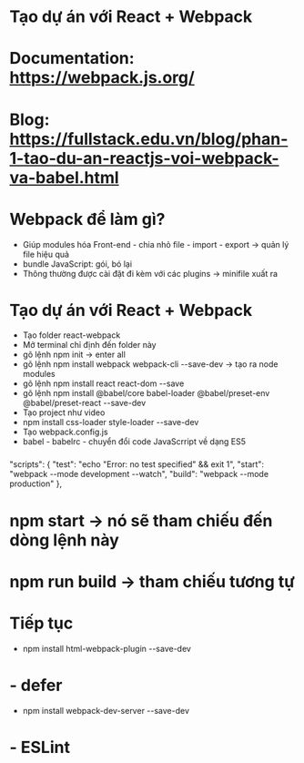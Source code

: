 # Tạo dự án với React + Webpack

# Documentation: https://webpack.js.org/

# Blog: https://fullstack.edu.vn/blog/phan-1-tao-du-an-reactjs-voi-webpack-va-babel.html

# Webpack để làm gì?

- Giúp modules hóa Front-end - chia nhỏ file - import - export -> quản lý file hiệu quả
- bundle JavaScript: gói, bó lại
- Thông thường được cài đặt đi kèm với các plugins -> minifile xuất ra

# Tạo dự án với React + Webpack

- Tạo folder react-webpack
- Mở terminal chỉ định đến folder này
- gõ lệnh npm init -> enter all
- gõ lệnh npm install webpack webpack-cli --save-dev -> tạo ra node modules
- gõ lệnh npm install react react-dom --save
- gõ lệnh npm install @babel/core babel-loader @babel/preset-env @babel/preset-react --save-dev
- Tạo project như video
- npm install css-loader style-loader --save-dev
- Tạo webpack.config.js
- babel - babelrc - chuyển đổi code JavaScrript về dạng ES5

###

"scripts": {
"test": "echo \"Error: no test specified\" && exit 1",
"start": "webpack --mode development --watch",
"build": "webpack --mode production"
},

# npm start -> nó sẽ tham chiếu đến dòng lệnh này

# npm run build -> tham chiếu tương tự

# Tiếp tục

- npm install html-webpack-plugin --save-dev

# - defer

- npm install webpack-dev-server --save-dev

# - ESLint
